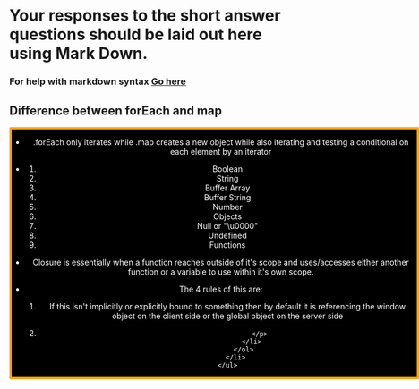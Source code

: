 # Your responses to the short answer questions should be laid out here using Mark Down.
### For help with markdown syntax [Go here](https://github.com/adam-p/markdown-here/wiki/Markdown-Cheatsheet)

## Difference between forEach and map

<div style="display: block; position: absolute; background-color: black; color: white; text-align: center; border: solid orange 4px; border-radius: 2px;">
    <ul>
        <li>
            <p>
                .forEach only iterates while .map creates a new object while also iterating and testing a conditional on each element by an iterator
            </p>
        </li>
        <li>
            <p>
                <ol>
                    <li>Boolean</li>
                    <li>String</li>
                    <li>Buffer Array</li>
                    <li>Buffer String</li>
                    <li>Number</li>
                    <li>Objects</li>
                    <li>Null or "\u0000"</li>
                    <li>Undefined</li>
                    <li>Functions</li>
                </ol>
            </p>
        </li>
        <li>
            <p>
                Closure is essentially when a function reaches outside of it's scope and uses/accesses either another function or a variable to use within it's own scope.
            </p>
        </li>
        <li>
            <p>The 4 rules of this are:</p>
            <ol>
                <li>
                    <p>
                        If this isn't implicitly or explicitly bound to something then by default it is referencing the window object on the client side or the global object on the server side
                    </p>
                </li>
                <li>
                    <p>
                        
                    </p>
                </li>
            </ol>
        </li>
    </ul>
</div>
